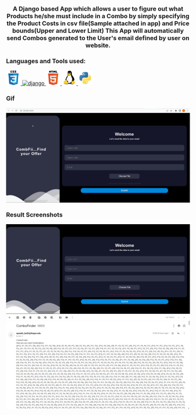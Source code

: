<h3 align="center">A Django based App which allows a user to figure out what Products he/she must include in a Combo by simply specifying the Product Costs in csv file(Sample attached in app) and Price bounds(Upper and Lower Limit) This App will automatically send Combos generated to the User's email defined by user on website.</h3>

<p align="left">
</p>

<h3 align="left">Languages and Tools used:</h3>


<p align="left"> <a href="https://www.w3schools.com/css/" target="_blank" rel="noreferrer"> <img src="https://raw.githubusercontent.com/devicons/devicon/master/icons/css3/css3-original-wordmark.svg" alt="css3" width="40" height="40"/> </a> <a href="https://www.djangoproject.com/" target="_blank" rel="noreferrer"> <img src="https://cdn.worldvectorlogo.com/logos/django.svg" alt="django" width="40" height="40"/> </a> <a href="https://www.w3.org/html/" target="_blank" rel="noreferrer"> <img src="https://raw.githubusercontent.com/devicons/devicon/master/icons/html5/html5-original-wordmark.svg" alt="html5" width="40" height="40"/> </a> <a href="https://www.linux.org/" target="_blank" rel="noreferrer"> <img src="https://raw.githubusercontent.com/devicons/devicon/master/icons/linux/linux-original.svg" alt="linux" width="40" height="40"/> </a> <a href="https://www.python.org" target="_blank" rel="noreferrer"> <img src="https://raw.githubusercontent.com/devicons/devicon/master/icons/python/python-original.svg" alt="python" width="40" height="40"/> </a> </p>

<h3 align="left">Gif</h3>

<img align="center" alt="" width="1000" src="gif2.gif">	

<h3 align="left">Result Screenshots</h3>
<img align="center" alt="" width="1000" src="css1.png">

<img align="center" alt="" width="1000" src="combo1.png">

